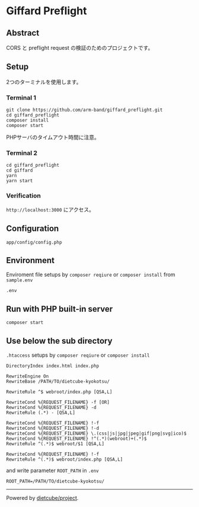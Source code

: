 # Giffard Preflight

## Abstract

CORS と preflight request の検証のためのプロジェクトです。

## Setup

2つのターミナルを使用します。

### Terminal 1

```
git clone https://github.com/arm-band/giffard_preflight.git
cd giffard_preflight
composer install
composer start
```

PHPサーバのタイムアウト時間に注意。

### Terminal 2

```
cd giffard_preflight
cd giffard
yarn
yarn start
```

### Verification

`http://localhost:3000` にアクセス。

## Configuration

```
app/config/config.php
```

## Environment

Enviroment file setups by `composer reqiure` or `composer install` from `sample.env`

```
.env
```

## Run with PHP built-in server

```
composer start
```
## Use below the sub directory

`.htaccess` setups by `composer reqiure` or `composer install`

```
DirectoryIndex index.html index.php

RewriteEngine On
RewriteBase /PATH/TO/dietcube-kyokotsu/

RewriteRule ^$ webroot/index.php [QSA,L]

RewriteCond %{REQUEST_FILENAME} -f [OR]
RewriteCond %{REQUEST_FILENAME} -d
RewriteRule (.*) - [QSA,L]

RewriteCond %{REQUEST_FILENAME} !-f
RewriteCond %{REQUEST_FILENAME} !-d
RewriteCond %{REQUEST_FILENAME} \.(css|js|jpg|jpeg|gif|png|svg|ico)$
RewriteCond %{REQUEST_FILENAME} !^(.*)(webroot)+(.*)$
RewriteRule ^(.*)$ webroot/$1 [QSA,L]

RewriteCond %{REQUEST_FILENAME} !-f
RewriteRule ^(.*)$ webroot/index.php [QSA,L]
```

and write parameter `ROOT_PATH` in `.env`

```
ROOT_PATH=/PATH/TO/dietcube-kyokotsu/
```

---

Powered by [dietcube/project](https://github.com/dietcube/project).